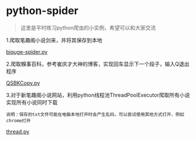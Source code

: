 # python-spider
> 这里是平时练习python爬虫的小实例，希望可以和大家交流


1.爬取笔趣阁小说剑来，并将其保存到本地

   [biquge-spider.py](https://github.com/Li-DongChang/python-spider/blob/master/biquge-spiderhttps://github.com/Li-DongChang/python-spider/blob/master/QSBKCopy.py)


2.爬取糗事百科，参考崔庆才大神的博客，实现回车显示下一个段子，输入Q退出程序

   [QSBKCopy.py](https://github.com/Li-DongChang/python-spider/blob/master/QSBKCopy.py)

3.对于新笔趣阁小说网站，利用python线程池ThreadPoolExecutor爬取所有小说实现所有小说同时下载<br/>

  `说明：保存的txt文件可能在电脑本地打开时会产生乱码，可以尝试使用其他方式打开，例如chrome打开`

  [thread.py](https://github.com/Li-DongChang/python-spider/blob/master/thread.py)
